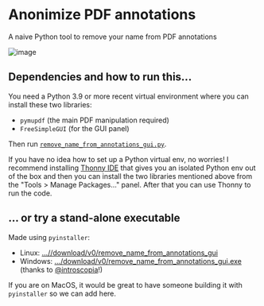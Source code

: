 # Anonimize PDF annotations

A naive Python tool to remove your name from PDF annotations

![image](https://github.com/user-attachments/assets/db7eabae-b289-4141-a962-c5ef6e62d83e)

## Dependencies and how to run this...

You need a Python 3.9 or more recent virtual environment where you can install these two libraries:

- `pymupdf`  (the main PDF manipulation required)
- `FreeSimpleGUI` (for the GUI panel)

Then run [`remove_name_from_annotations_gui.py`](https://github.com/villares/anonimize-pdf-annotations/blob/main/remove_name_from_annotations_gui.py).

If you have no idea how to set up a Python virtual env, no worries! I recommend installing [Thonny IDE](https://thonny.org) that gives you an isolated Python env out of the box and then you can install the two libraries mentioned above from the "Tools > Manage Packages..." panel. After that you can use Thonny to run the code.

## ... or try a stand-alone executable 

Made using `pyinstaller`:

- Linux: [...//download/v0/remove_name_from_annotations_gui](https://github.com/villares/anonimize-pdf-annotations/releases/download/v0/remove_name_from_annotations_gui)
- Windows: [.../download/v0/remove_name_from_annotations_gui.exe](https://github.com/villares/anonimize-pdf-annotations/releases/download/v0/remove_name_from_annotations_gui.exe) (thanks to [@introscopia](https://github.com/introscopia)!)

If you are on MacOS, it would be great to have someone building it with `pyinstaller` so we can add here.
